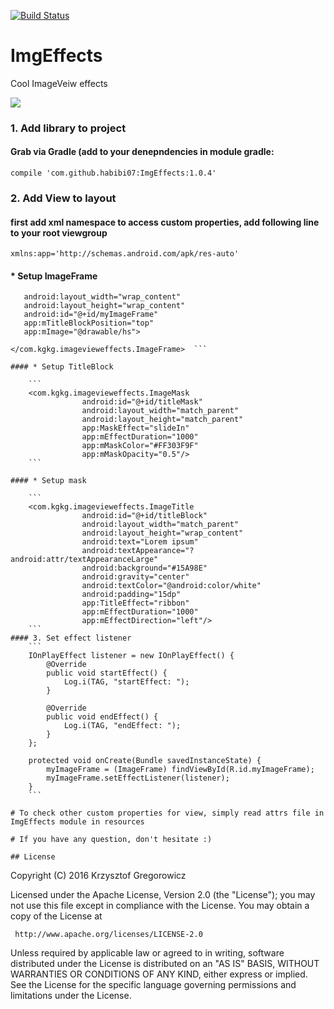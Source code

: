 [![Build Status](https://travis-ci.org/habibi07/ImgEffects.svg?branch=master)](https://travis-ci.org/habibi07/ImgEffects)

# **ImgEffects**
Cool ImageVeiw effects

![](presentation_gif.gif)

### 1. Add library to project
#### Grab via Gradle (add to your denepndencies in module gradle:

```compile 'com.github.habibi07:ImgEffects:1.0.4'```

### 2. Add View to layout
#### first add xml namespace to access custom properties, add following line to your root viewgroup

```xmlns:app='http://schemas.android.com/apk/res-auto'```

#### * Setup ImageFrame
```<com.kgkg.imagevieweffects.ImageFrame
   android:layout_width="wrap_content"
   android:layout_height="wrap_content"
   android:id="@+id/myImageFrame"
   app:mTitleBlockPosition="top"
   app:mImage="@drawable/hs">
   
</com.kgkg.imagevieweffects.ImageFrame>  ```

#### * Setup TitleBlock

    ```
    <com.kgkg.imagevieweffects.ImageMask
                android:id="@+id/titleMask"
                android:layout_width="match_parent"
                android:layout_height="match_parent"
                app:MaskEffect="slideIn"
                app:mEffectDuration="1000"
                app:mMaskColor="#FF303F9F"
                app:mMaskOpacity="0.5"/>
    ```

#### * Setup mask

    ```
    <com.kgkg.imagevieweffects.ImageTitle
                android:id="@+id/titleBlock"
                android:layout_width="match_parent"
                android:layout_height="wrap_content"
                android:text="Lorem ipsum"
                android:textAppearance="?android:attr/textAppearanceLarge"
                android:background="#15A98E"
                android:gravity="center"
                android:textColor="@android:color/white"
                android:padding="15dp"
                app:TitleEffect="ribbon"
                app:mEffectDuration="1000"
                app:mEffectDirection="left"/>
    ```
#### 3. Set effect listener
    ```
    IOnPlayEffect listener = new IOnPlayEffect() {
        @Override
        public void startEffect() {
            Log.i(TAG, "startEffect: ");
        }

        @Override
        public void endEffect() {
            Log.i(TAG, "endEffect: ");
        }
    };
    
    protected void onCreate(Bundle savedInstanceState) {
        myImageFrame = (ImageFrame) findViewById(R.id.myImageFrame);
        myImageFrame.setEffectListener(listener);
    }  
    ```

# To check other custom properties for view, simply read attrs file in ImgEffects module in resources

# If you have any question, don't hesitate :)

## License
```

Copyright (C) 2016 Krzysztof Gregorowicz

Licensed under the Apache License, Version 2.0 (the "License");
you may not use this file except in compliance with the License.
You may obtain a copy of the License at

     http://www.apache.org/licenses/LICENSE-2.0

Unless required by applicable law or agreed to in writing, software
distributed under the License is distributed on an "AS IS" BASIS,
WITHOUT WARRANTIES OR CONDITIONS OF ANY KIND, either express or implied.
See the License for the specific language governing permissions and
limitations under the License.